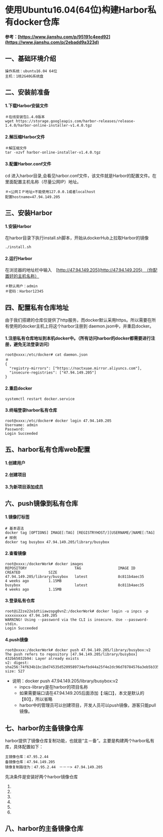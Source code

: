 # 使用Ubuntu16.04\(64位\)构建Harbor私有docker仓库

#### 参考：[https://www.jianshu.com/p/95191c4eed92](https://www.jianshu.com/p/2ebadd9a323d)

## 一、基础环境介绍

```
操作系统：ubuntu16.04 64位
主机：1核2G40G系统盘
```

## 二、安装前准备

#### 1.下载Harbor安装文件

```
＃在线安装包1.4.0版本
wget https://storage.googleapis.com/harbor-releases/release-1.4.0/harbor-online-installer-v1.4.0.tgz
```

#### 2.解压缩Harbor文件

```
＃解压缩文件
tar -xzvf harbor-online-installer-v1.4.0.tgz
```

#### 3.配置Harbor.conf文件

cd 进入harbor目录,会看见harbor.conf文件，该文件就是Harbor的配置文件。在里面配置主机名称（尽量公网IP）地址。

```
＃<公网ＩＰ地址>不能使用127.0.0.1或者localhost
配置hostname=47.94.149.205
```

## 三、安装Harbor

#### 1.安装Harbor

在harbor目录下执行install.sh脚本，开始从dockerHub上拉取Harbor的镜像

```
./install.sh
```

#### 2.运行Harbor

在浏览器的地址栏中输入　[http://47.94.149.205](http://47.94.149.205)　（你配置好的主机名称）

```
＃默认用户：admin
＃密码：Harbor12345
```

## 四、配置私有仓库地址

由于我们搭建的仓库仅提供了http服务，而docker默认采用https。所以需要在所有使用的docker主机上将这个harbor注册到 daemon.json中，并重启docker。

#### 1.注册私有仓库地址到本机docker中。（所有访问harbor的docker都需要进行注册，避免无法登录访问）

```
root@xxxx:/etc/docker# cat daemon.json 
＃
{
  "registry-mirrors": ["https://nactxuae.mirror.aliyuncs.com"],
  "insecure-registries": ["47.94.149.205"]
}
```

#### 2.重启docker

```
systemctl restart docker.service
```

#### 3.终端登录harbor私有仓库

```
root@xxxx:/etc/docker# docker login 47.94.149.205
Username: admin
Password: 
Login Succeeded
```

## 五、harbor私有仓库web配置

#### 1.创建用户

#### 2.创建项目

#### 3.为新项目添加成员

## 六、push镜像到私有仓库

#### 1.镜像打标签

```
# 基本语法
docker tag [OPTIONS] IMAGE[:TAG] [REGISTRYHOST/][USERNAME/]NAME[:TAG]
# 样例
docker tag busybox 47.94.149.205/library/busybox
```

#### 2.查看镜像

```
root@xxxx:/dockerWork# docker images
REPOSITORY                      TAG                 IMAGE ID            CREATED             SIZE
47.94.149.205/library/busybox   latest              8c811b4aec35        4 weeks ago         1.15MB
busybox                         latest              8c811b4aec35        4 weeks ago         1.15MB
```

#### 3.登录私有仓库

```
root@iZ2ze22o1dtiiawzopg0vnZ:/dockerWork# docker login -u inpcs -p xxxxxxxxxx 47.94.149.205
WARNING! Using --password via the CLI is insecure. Use --password-stdin.
Login Succeeded
```

#### 4.push镜像

```
root@xxxx:/dockerWork# docker push 47.94.149.205/library/busybox:v2
The push refers to repository [47.94.149.205/library/busybox]
432b65032b94: Layer already exists 
v2: digest: sha256:74f634b1bc1bd74535d5209589734efbd44a25f4e2dc96d78784576a3eb5b335 size: 527
```

* 说明：docker push 47.94.149.205/library/busybox:v2
  * inpcs-library是在harbor的项目名称
  * 如果需要端口请在47.94.149.205后面添加【:端口】，本文是默认的【80】，所以省略
  * harbor中的管理员可以创建项目，开发人员可以push镜像，游客只能pull镜像。

## 七、harbor的主备镜像仓库

harbor提供了镜像仓库复制功能，也就是“主－备”。主要是构建两个harbor私有库，具体配置如下：

```
主镜像仓库：47.95.2.44
备镜像仓库：47.94.149.205
镜像复制路径为：47.95.2.44　－－－> 47.94.149.205
```

先决条件是安装好两个harbor镜像仓库

1.

2.

3.

4.

5.

6.



## 八、harbor的主备镜像仓库



